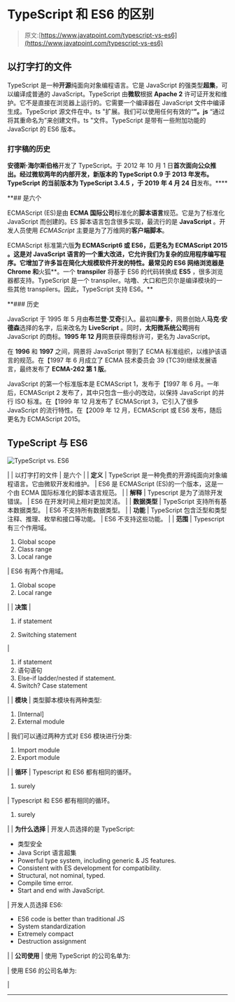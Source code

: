 # TypeScript 和 ES6 的区别

> 原文:[https://www.javatpoint.com/typescript-vs-es6](https://www.javatpoint.com/typescript-vs-es6)

## 以打字打的文件

TypeScript 是一种**开源**纯面向对象编程语言。它是 JavaScript 的强类型**超集**，可以编译成普通的 JavaScript。TypeScript 由**微软**根据 **Apache 2** 许可证开发和维护。它不是直接在浏览器上运行的。它需要一个编译器在 JavaScript 文件中编译生成。TypeScript 源文件在中。ts "扩展。我们可以使用任何有效的“**”。js** “通过将其重命名为”来创建文件。ts "文件。TypeScript 是带有一些附加功能的 JavaScript 的 ES6 版本。

### 打字稿的历史

**安德斯·海尔斯伯格**开发了 TypeScript。于 2012 年 10 月 1 日**首次面向公众推出。经过微软两年的内部开发，新版本的 TypeScript 0.9 于 2013 年发布。TypeScript 的当前版本为 **TypeScript 3.4.5** ，于 2019 年 4 月 24 日**发布。****

 **## 是六个

ECMAScript (ES)是由 **ECMA 国际公司**标准化的**脚本语言**规范。它是为了标准化 JavaScript 而创建的。ES 脚本语言包含很多实现，最流行的是 **JavaScript** 。开发人员使用 *ECMAScript* 主要是为了万维网的**客户端脚本**。

ECMAScript 标准第六版**为 ECMAScript6 或 ES6，后更名为 **ECMAScript 2015** 。这是对 JavaScript 语言的一个重大改进，它允许我们为复杂的应用程序编写程序。它增加了许多旨在简化大规模软件开发的特性。最常见的 ES6 网络浏览器是 **Chrome** 和**火狐**。一个 **transpiler** 将基于 ES6 的代码转换成 **ES5** ，很多浏览器都支持。TypeScript 是一个 transpiler。咕噜、大口和巴贝尔是编译模块的一些其他 transpilers。因此，TypeScript 支持 ES6。**

 **### 历史

JavaScript 于 1995 年 5 月由**布兰登·艾奇**引入。最初叫**摩卡**，网景创始人**马克·安德森**选择的名字，后来改名为 **LiveScript** 。同时，**太阳微系统公司**拥有 JavaScript 的商标。**1995 年 12 月**网景获得商标许可，更名为 JavaScript。

在 **1996** 和 **1997** 之间，网景将 JavaScript 带到了 ECMA 标准组织，以维护该语言的规范。在【1997 年 6 月成立了 ECMA 技术委员会 39 (TC39)继续发展语言，最终发布了 **ECMA-262 第 1 版**。

JavaScript 的第一个标准版本是 ECMAScript 1，发布于【1997 年 6 月。一年后，ECMAScript 2 发布了，其中只包含一些小的改动，以保持 JavaScript 的并行 ISO 标准。在【1999 年 12 月发布了 ECMAScript 3，它引入了很多 JavaScript 的流行特性。在【2009 年 12 月，ECMAScript 或 ES6 发布，随后更名为 ECMAScript 2015。

## TypeScript 与 ES6

![TypeScript vs. ES6](../Images/f7c89ae470fa54df1188948c9fff9d88.png)

|  | 以打字打的文件 | 是六个 |
| **定义** | TypeScript 是一种免费的开源纯面向对象编程语言。它由微软开发和维护。 | ES6 是 ECMAScript (ES)的一个版本，这是一个由 ECMA 国际标准化的脚本语言规范。 |
| **解释** | Typescript 是为了消除开发错误。 | ES6 在开发时间上相对更加灵活。 |
| **数据类型** | TypeScript 支持所有基本数据类型。 | ES6 不支持所有数据类型。 |
| **功能** | TypeScript 包含泛型和类型注释、推理、枚举和接口等功能。 | ES6 不支持这些功能。 |
| **范围** | Typescript 有三个作用域。

1.  Global scope
2.  Class range
3.  Local range

 | ES6 有两个作用域。

1.  Global scope
2.  Local range

 |
| **决策** | 

1.  if statement

2.  Switching statement

 | 

1.  if statement
2.  语句语句
3.  Else-if ladder/nested if statement.
4.  Switch? Case statement

 |
| **模块** | 类型脚本模块有两种类型:

1.  [Internal]
2.  External module

 | 我们可以通过两种方式对 ES6 模块进行分类:

1.  Import module
2.  Export module

 |
| **循环** | Typescript 和 ES6 都有相同的循环。

1.  surely

 | Typescript 和 ES6 都有相同的循环。

1.  surely

 |
| **为什么选择** | 开发人员选择的是 TypeScript:

*   类型安全
*   Java Script 语言超集
*   Powerful type system, including generic & JS features.
*   Consistent with ES development for compatibility.
*   Structural, not nominal, typed.
*   Compile time error.
*   Start and end with JavaScript.

 | 开发人员选择 ES6:

*   ES6 code is better than traditional JS
*   System standardization
*   Extremely compact
*   Destruction assignment

 |
| **公司使用** | 使用 TypeScript 的公司名单为:

 | 使用 ES6 的公司名单为:

 |

* * *****